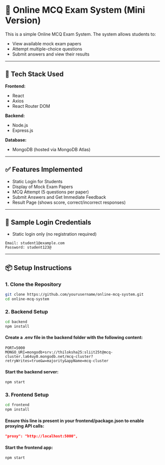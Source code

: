 # 📝 Online MCQ Exam System (Mini Version)

This is a simple Online MCQ Exam System. The system allows students to:

- View available mock exam papers
- Attempt multiple-choice questions
- Submit answers and view their results

---

## 🚀 Tech Stack Used

**Frontend:**

- React  
- Axios  
- React Router DOM  

**Backend:**

- Node.js  
- Express.js  

**Database:**

- MongoDB (hosted via MongoDB Atlas)

---

## ✅ Features Implemented

- Static Login for Students  
- Display of Mock Exam Papers  
- MCQ Attempt (5 questions per paper)  
- Submit Answers and Get Immediate Feedback  
- Result Page (shows score, correct/incorrect responses)

---
## 🔐 Sample Login Credentials
- Static login only (no registration required)
```text
Email: student1@example.com  
Password: student123@
```
---

## 📦 Setup Instructions

### 1. Clone the Repository

```bash
git clone https://github.com/yourusername/online-mcq-system.git
cd online-mcq-system
```
### 2. Backend Setup
```bash
cd backend
npm install
```
#### Create a .env file in the backend folder with the following content:
```init
PORT=5000
MONGO_URI=mongodb+srv://thiloksha25:sliit25t@mcq-cluster.la64uy0.mongodb.net/mcq-cluster?retryWrites=true&w=majority&appName=mcq-cluster
```
#### Start the backend server:
```bash
npm start
```
### 3. Frontend Setup
```bash
cd frontend
npm install
```
#### Ensure this line is present in your frontend/package.json to enable proxying API calls:
```json
"proxy": "http://localhost:5000",
```
#### Start the frontend app:
```bash
npm start
```







